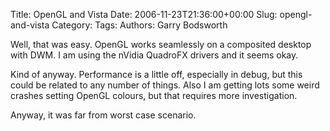 Title: OpenGL and Vista
Date: 2006-11-23T21:36:00+00:00
Slug: opengl-and-vista
Category: 
Tags: 
Authors: Garry Bodsworth

Well, that was easy.  OpenGL works seamlessly on a composited desktop with DWM.  I am using the nVidia QuadroFX drivers and it seems okay.

Kind of anyway.  Performance is a little off, especially in debug, but this could be related to any number of things.  Also I am getting lots some weird crashes setting OpenGL colours, but that requires more investigation.

Anyway, it was far from worst case scenario.
